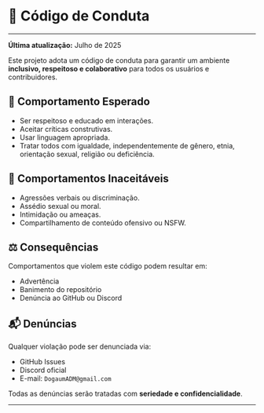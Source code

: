 # 📄 Código de Conduta

---

**Última atualização:** Julho de 2025

Este projeto adota um código de conduta para garantir um ambiente **inclusivo, respeitoso e colaborativo** para todos os usuários e contribuidores.

## 🤝 Comportamento Esperado

- Ser respeitoso e educado em interações.
- Aceitar críticas construtivas.
- Usar linguagem apropriada.
- Tratar todos com igualdade, independentemente de gênero, etnia, orientação sexual, religião ou deficiência.

## 🚫 Comportamentos Inaceitáveis

- Agressões verbais ou discriminação.
- Assédio sexual ou moral.
- Intimidação ou ameaças.
- Compartilhamento de conteúdo ofensivo ou NSFW.

## ⚖️ Consequências

Comportamentos que violem este código podem resultar em:

- Advertência
- Banimento do repositório
- Denúncia ao GitHub ou Discord

## 📬 Denúncias

Qualquer violação pode ser denunciada via:

- GitHub Issues
- Discord oficial
- E-mail: `DogaumADM@gmail.com`

Todas as denúncias serão tratadas com **seriedade e confidencialidade**.

---